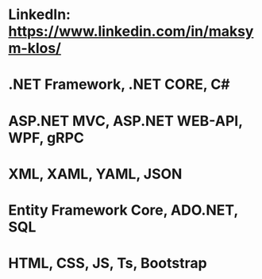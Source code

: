 # LinkedIn: https://www.linkedin.com/in/maksym-klos/
# .NET Framework, .NET CORE, C#
# ASP.NET MVC, ASP.NET WEB-API, WPF, gRPC
# XML, XAML, YAML, JSON
# Entity Framework Core, ADO.NET, SQL
# HTML, CSS, JS, Ts, Bootstrap

<!---
Maxvel62/Maxvel62 is a ✨ special ✨ repository because its `README.md` (this file) appears on your GitHub profile.
You can click the Preview link to take a look at your changes.
--->
